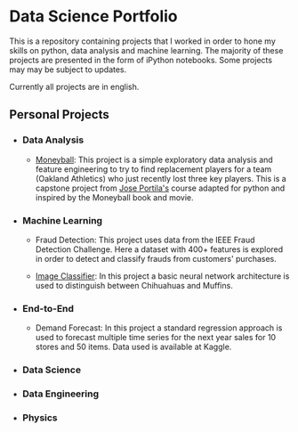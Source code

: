 # Data Science Portfolio
This is a repository containing projects that I worked in order to hone my skills on python, data analysis and machine learning. The majority of these projects are presented in the form of iPython notebooks. Some projects may may be subject to updates.

Currently all projects are in english.

##  Personal Projects

* ### Data Analysis
  
  * [Moneyball](https://nbviewer.jupyter.org/github/diogolbar/portfolio/blob/main/Moneyball/Moneyball.ipynb): This project is a simple exploratory data analysis and feature engineering to try to find replacement players for a team (Oakland Athletics) who just recently lost three key players. This is a capstone project from [Jose Portila's](https://www.udemy.com/course/data-science-and-machine-learning-bootcamp-with-r/) course adapted for python and inspired by the Moneyball book and movie.

* ### Machine Learning
  
  * Fraud Detection: This project uses data from the IEEE Fraud Detection Challenge. Here a dataset with 400+ features is explored in order to detect and classify frauds from customers' purchases.

  * [Image Classifier](https://nbviewer.jupyter.org/github/diogolbar/image-classifier/blob/main/Chihuahua-Muffin.ipynb): In this project a basic neural network architecture is used to distinguish between Chihuahuas and Muffins.
  
* ### End-to-End
  
  * Demand Forecast: In this project a standard regression approach is used to forecast multiple time series for the next year sales for 10 stores and 50 items. Data used is available at Kaggle.

* ### Data Science

* ### Data Engineering

* ### Physics
